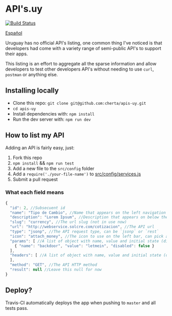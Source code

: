 # API's.uy

[![Build Status](https://travis-ci.org/cherta/apis-uy.svg)](https://travis-ci.org/cherta/apis-uy)

[Español](README.es.md)

Uruguay has no official API's listing, one common thing I've noticed is
that developers had come with a variety range of semi-public API's to support
their apps.

This listing is an effort to aggregate all the sparse information and allow
developers to test other developers API's without needing to use `curl`,
`postman` or anything else.

## Installing locally

* Clone this repo: `git clone git@github.com:cherta/apis-uy.git`
* `cd apis-uy`
* Install dependencies with: `npm install`
* Run the dev server with: `npm run dev`

## How to list my API

Adding an API is fairly easy, just:
1. Fork this repo
2. `npm install` && `npm run test`
3. Add a new file to the `src/config` folder
4. Add a `require('./your-file-name')` to [src/config/services.js](src/config/services.js)
5. Submit a pull request

### What each field means

```js
{
  "id": 2, //Subsecuent id
  "name": "Tipo de Cambio", //Name that appears on the left navigation bar and as a title of the service
  "description": "Lorem Ipsum", //Description that appears on below the title
  "slug": "currency", //The url slug (not in use now)
  "url": "http://webservice.solcre.com/cotizacion", //The API url
  "type": "jsonp", //The API request type, can be `jsonp` or `rest`
  "icon": "attach_money", //The icon to use on the left bar, can pick any of these: https://www.google.com/design/icons/
  "params": [ //A list of object with name, value and initial state (disabled or enabled)
    { "name": "backdoor", "value": "letmein", "disabled": false }
  ],
  "headers": [ //A list of object with name, value and initial state (disabled or enabled)
  ],
  "method": "GET", //The API HTTP method
  "result": null //Leave this null for now
}
```

## Deploy?

Travis-CI automatically deploys the app when pushing to `master` and all tests pass.
